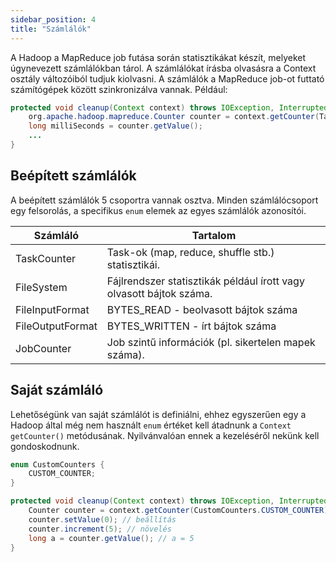 ```yaml
---
sidebar_position: 4
title: "Számlálók"
---
```


A Hadoop a MapReduce job futása során statisztikákat készít, melyeket úgynevezett számlálókban tárol. A számlálókat
írásba olvasásra a Context osztály változóiból tudjuk kiolvasni. A számlálók a MapReduce job-ot futtató számítógépek
között szinkronizálva vannak. Például:

```java
protected void cleanup(Context context) throws IOException, InterruptedException {
    org.apache.hadoop.mapreduce.Counter counter = context.getCounter(TaskCounter.CPU_MILLISECONDS);
    long milliSeconds = counter.getValue();
    ...
}
```

## Beépített számlálók

A beépített számlálók 5 csoportra vannak osztva. Minden számlálócsoport egy felsorolás, a specifikus `enum` elemek az
egyes számlálók azonosítói.

| Számláló         | Tartalom                                                            |
|------------------|---------------------------------------------------------------------|
| TaskCounter      | Task-ok (map, reduce, shuffle stb.) statisztikái.                   |
| FileSystem       | Fájlrendszer statisztikák például írott vagy olvasott bájtok száma. |
| FileInputFormat  | BYTES_READ - beolvasott bájtok száma                                |
| FileOutputFormat | BYTES_WRITTEN - írt bájtok száma                                    | 
| JobCounter       | Job szintű információk (pl. sikertelen mapek száma).                |

## Saját számláló 

Lehetőségünk van saját számlálót is definiálni, ehhez egyszerűen egy a Hadoop által még nem használt `enum` értéket kell
átadnunk a `Context` `getCounter()` metódusának. Nyilvánvalóan ennek a kezeléséről nekünk kell gondoskodnunk. 

```java
enum CustomCounters {
    CUSTOM_COUNTER;
}
```

```java
protected void cleanup(Context context) throws IOException, InterruptedException {
    Counter counter = context.getCounter(CustomCounters.CUSTOM_COUNTER);
    counter.setValue(0); // beállítás
    counter.increment(5); // növelés
    long a = counter.getValue(); // a = 5
}
```